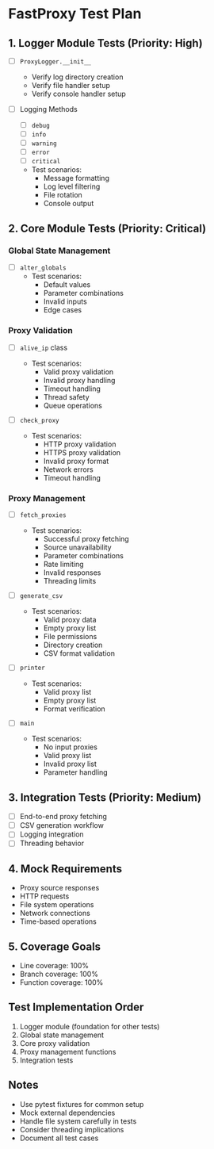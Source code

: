 # FastProxy Test Plan

## 1. Logger Module Tests (Priority: High)
- [ ] `ProxyLogger.__init__`
  - Verify log directory creation
  - Verify file handler setup
  - Verify console handler setup

- [ ] Logging Methods
  - [ ] `debug`
  - [ ] `info`
  - [ ] `warning`
  - [ ] `error`
  - [ ] `critical`
  * Test scenarios:
    - Message formatting
    - Log level filtering
    - File rotation
    - Console output

## 2. Core Module Tests (Priority: Critical)

### Global State Management
- [ ] `alter_globals`
  * Test scenarios:
    - Default values
    - Parameter combinations
    - Invalid inputs
    - Edge cases

### Proxy Validation
- [ ] `alive_ip` class
  * Test scenarios:
    - Valid proxy validation
    - Invalid proxy handling
    - Timeout handling
    - Thread safety
    - Queue operations

- [ ] `check_proxy`
  * Test scenarios:
    - HTTP proxy validation
    - HTTPS proxy validation
    - Invalid proxy format
    - Network errors
    - Timeout handling

### Proxy Management
- [ ] `fetch_proxies`
  * Test scenarios:
    - Successful proxy fetching
    - Source unavailability
    - Parameter combinations
    - Rate limiting
    - Invalid responses
    - Threading limits

- [ ] `generate_csv`
  * Test scenarios:
    - Valid proxy data
    - Empty proxy list
    - File permissions
    - Directory creation
    - CSV format validation

- [ ] `printer`
  * Test scenarios:
    - Valid proxy list
    - Empty proxy list
    - Format verification

- [ ] `main`
  * Test scenarios:
    - No input proxies
    - Valid proxy list
    - Invalid proxy list
    - Parameter handling

## 3. Integration Tests (Priority: Medium)
- [ ] End-to-end proxy fetching
- [ ] CSV generation workflow
- [ ] Logging integration
- [ ] Threading behavior

## 4. Mock Requirements
- Proxy source responses
- HTTP requests
- File system operations
- Network connections
- Time-based operations

## 5. Coverage Goals
- Line coverage: 100%
- Branch coverage: 100%
- Function coverage: 100%

## Test Implementation Order
1. Logger module (foundation for other tests)
2. Global state management
3. Core proxy validation
4. Proxy management functions
5. Integration tests

## Notes
- Use pytest fixtures for common setup
- Mock external dependencies
- Handle file system carefully in tests
- Consider threading implications
- Document all test cases
